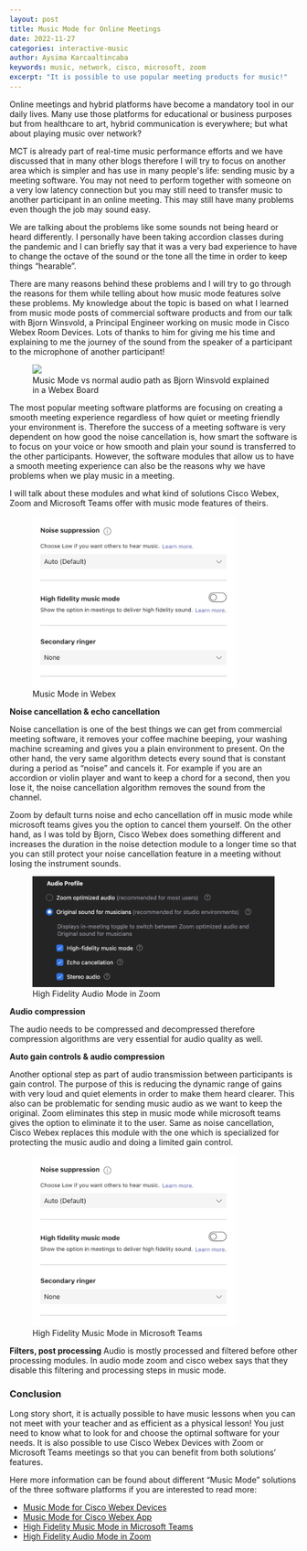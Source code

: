 ```yaml
---
layout: post
title: Music Mode for Online Meetings
date: 2022-11-27
categories: interactive-music
author: Aysima Karcaaltincaba
keywords: music, network, cisco, microsoft, zoom
excerpt: "It is possible to use popular meeting products for music!"
---
```


Online meetings and hybrid platforms have become a mandatory tool in our daily lives. Many use those platforms for educational or business purposes but from healthcare to art, hybrid communication is everywhere; but what about playing music over network?

MCT is already part of real-time music performance efforts and we have discussed that in many other blogs therefore I will try to focus on another area which is simpler and has use in many people's life: sending music by a meeting software. You may not need to perform together with someone on a very low latency connection but you may still need to transfer music to another participant in an online meeting. This may still have many problems even though the job may sound easy.

We are talking about the problems like some sounds not being heard or heard differently. I personally have been taking accordion classes during the pandemic and I can briefly say that it was a very bad experience to have to change the octave of the sound or the tone all the time in order to keep things “hearable”. 

There are many reasons behind these problems and I will try to go through the reasons for them while telling about how music mode features solve these problems. My knowledge about the topic is based on what I learned from music mode posts of commercial software products and from our talk with Bjorn Winsvold, a Principal Engineer working on music mode in Cisco Webex Room Devices. Lots of thanks to him for giving me his time and explaining to me the journey of the sound from the speaker of a participant to the microphone of another participant!

<figure>
   <img
      src="https://www.uio.no/english/studies/programmes/mct-master/blog/assets/image/img_0458.jpeg"
      style="max-height:600px; width:auto;" />
   <figcaption>Music Mode vs normal audio path as Bjorn Winsvold explained in a Webex Board</figcaption>
</figure>

The most popular meeting software platforms are focusing on creating a smooth meeting experience regardless of how quiet or meeting friendly your environment is. Therefore the success of a meeting software is very dependent on how good the noise cancellation is, how smart the software is to focus on your voice or how smooth and plain your sound is transferred to the other participants. However, the software modules that allow us to have a smooth meeting experience can also be the reasons why we have problems when we play music in a meeting.

I will talk about these modules and what kind of solutions Cisco Webex, Zoom and Microsoft Teams offer with music mode features of theirs.

<figure>
   <img src="/assets/image/2022_11_27_aysimab_microsoft.jpg"
   style="max-height:300px; width:auto;" />
   <figcaption>Music Mode in Webex</figcaption>
</figure>

**Noise cancellation & echo cancellation**

Noise cancellation is one of the best things we can get from commercial meeting software, it removes your coffee machine beeping, your washing machine screaming and gives you a plain environment to present. On the other hand, the very same algorithm detects every sound that is constant during a period as “noise” and cancels it. For example if you are an accordion or violin player and want to keep a chord for a second, then you lose it, the noise cancellation algorithm removes the sound from the channel. 

Zoom by default turns noise and echo cancellation off in music mode while microsoft teams gives you the option to cancel them yourself. On the other hand, as I was told by Bjorn, Cisco Webex does something different and increases the duration in the noise detection module to a longer time so that you can still protect your noise cancellation feature in a meeting without losing the instrument sounds.

<figure>
   <img src="/assets/image/2022_11_27_aysimab_zoom.jpg"
   style="max-height:300px; width:auto;" />
   <figcaption>High Fidelity Audio Mode in Zoom</figcaption>
</figure>

**Audio compression**

The audio needs to be compressed and decompressed therefore compression algorithms are very essential for audio quality as well. 

**Auto gain controls & audio compression**

Another optional step as part of audio transmission between participants is gain control. The purpose of this is reducing the dynamic range of gains with very loud and quiet elements in order to make them heard clearer. This also can be problematic for sending music audio as we want to keep the original. Zoom eliminates this step in music mode while microsoft teams gives the option to eliminate it to the user. Same as noise cancellation, Cisco Webex replaces this module with the one which is specialized for protecting the music audio and doing a limited gain control.

<figure>
   <img src="/assets/image/2022_11_27_aysimab_microsoft.jpg"
   style="max-height:300px; width:auto;" />
   <figcaption>High Fidelity Music Mode in Microsoft Teams</figcaption>
</figure>


**Filters, post processing**
Audio is mostly processed and filtered before other processing modules. In audio mode zoom and cisco webex says that they disable this filtering and processing steps in music mode.


### Conclusion
Long story short, it is actually possible to have music lessons when you can not meet with your teacher and as efficient as a physical lesson! You just need to know what to look for and choose the optimal software for your needs. It is also possible to use Cisco Webex Devices with Zoom or Microsoft Teams meetings so that you can benefit from both solutions’ features.

Here more information can be found about different “Music Mode” solutions of the three software platforms if you are interested to read more:

- [Music Mode for Cisco Webex Devices](https://help.webex.com/en-us/article/n5lfeod/Music-mode-for-Board,-Desk,-and-Room-Series)
- [Music Mode for Cisco Webex App](https://help.webex.com/en-us/article/h7tezj/Webex-App-%7C-Turn-on-music-mode-in-calls-and-meetings)
- [High Fidelity Music Mode in Microsoft Teams](https://support.microsoft.com/en-us/office/use-high-fidelity-music-mode-to-play-music-in-teams-c1550582-2f76-4b31-9f72-e98c7167a18e)
- [High Fidelity Audio Mode in Zoom](https://blog.zoom.us/high-fidelity-music-mode-professional-audio-on-zoom/)
